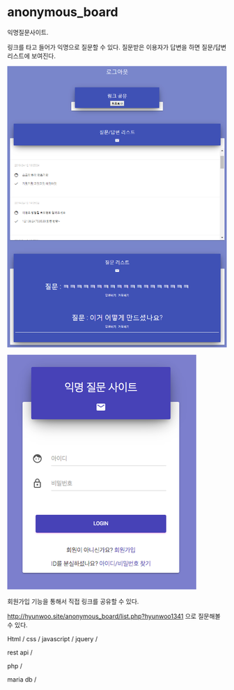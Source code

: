 # anonymous_board
익명질문사이트.

링크를 타고 들어가 익명으로 질문할 수 있다. 
질문받은 이용자가 답변을 하면 질문/답변 리스트에 보여진다.

![Alt text](./images/20190415_172946.png)


![Alt text](./images/main_img.png)

회원가입 기능을 통해서 직접 링크를 공유할 수 있다.


http://hyunwoo.site/anonymous_board/list.php?hyunwoo1341 으로 질문해볼 수 있다.

Html / css / javascript / jquery /

rest api / 

php /

maria db /



